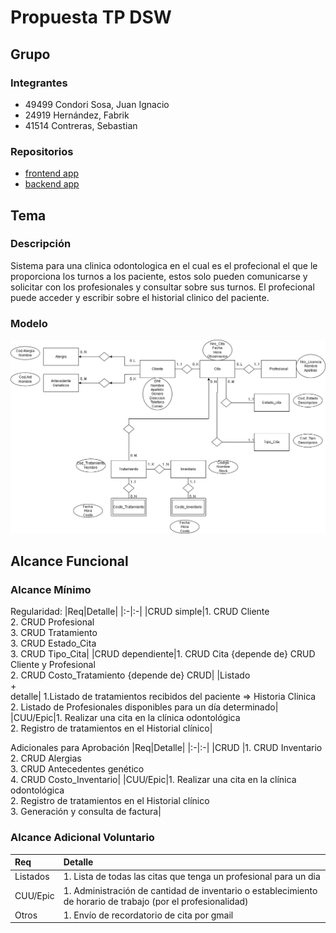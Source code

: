 # Propuesta TP DSW

## Grupo
### Integrantes
* 49499 Condori Sosa, Juan Ignacio
* 24919 Hernández, Fabrik
* 41514 Contreras, Sebastian


### Repositorios
* [frontend app](https://github.com/condorijuan/TP_DSW_Frontend)
* [backend app](https://github.com/condorijuan/TP_DSW_Backend)

## Tema
### Descripción
Sistema para una clinica odontologica en el cual es el profecional el que le proporciona los turnos a los paciente, estos solo pueden comunicarse y solicitar con los profesionales y consultar sobre sus turnos. El profecional puede acceder y escribir sobre el historial clinico del paciente.

### Modelo
![imagen del modelo](Tp_Odontologiav2.png)

## Alcance Funcional 

### Alcance Mínimo

Regularidad:
|Req|Detalle|
|:-|:-|
|CRUD simple|1. CRUD Cliente<br>2. CRUD Profesional<br>3. CRUD Tratamiento<br>3. CRUD Estado_Cita<br>3. CRUD Tipo_Cita|
|CRUD dependiente|1. CRUD Cita {depende de} CRUD Cliente y Profesional<br>2. CRUD Costo_Tratamiento {depende de} CRUD|
|Listado<br>+<br>detalle| 1.Listado de tratamientos recibidos del paciente => Historia Clinica<br> 2. Listado de Profesionales disponibles para un día determinado|
|CUU/Epic|1. Realizar una cita en la clínica odontológica<br>2. Registro de tratamientos en el Historial clínico|


Adicionales para Aprobación
|Req|Detalle|
|:-|:-|
|CRUD |1. CRUD Inventario<br>2. CRUD Alergias<br>3. CRUD Antecedentes genético<br>4. CRUD Costo_Inventario|
|CUU/Epic|1. Realizar una cita en la clínica odontológica<br>2. Registro de tratamientos en el Historial clínico<br>3. Generación y consulta de factura|


### Alcance Adicional Voluntario


|Req|Detalle|
|:-|:-|
|Listados |1. Lista de todas las citas que tenga un profesional para un dia|
|CUU/Epic|1. Administración de cantidad de inventario o establecimiento de horario de trabajo (por el profesionalidad)|
|Otros|1. Envío de recordatorio de cita por gmail|

